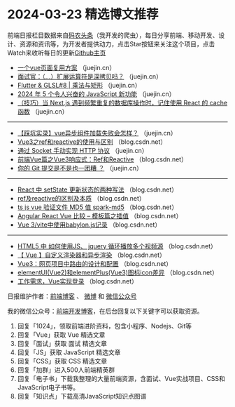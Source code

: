# 2024-03-23 精选博文推荐

前端日报栏目数据来自[码农头条](http://toutiao.qdkfweb.cn/)（我开发的爬虫），每日分享前端、移动开发、设计、资源和资讯等，为开发者提供动力，点击Star按钮来关注这个项目，点击Watch来收听每日的更新[Github主页](https://github.com/kujian/frontendDaily)
* [一个vue页面复用方案](https://juejin.cn/post/7347973138787467274) （juejin.cn）
* [面试官：（&#8230;）扩展运算符是深拷贝吗？](https://juejin.cn/post/7348617988138532905) （juejin.cn）
* [Flutter &amp; GLSL#8 | 乘法与矩形](https://juejin.cn/post/7347009547775115276) （juejin.cn）
* [2024 年 5 个令人兴奋的 JavaScript 新功能](https://juejin.cn/post/7348832432080355379) （juejin.cn）
* [（技巧）当 Next.js 遇到频繁重复的数据库操作时，记住使用 React 的 cache 函数](https://juejin.cn/post/7348643498117038099) （juejin.cn）

***
* [【踩坑实录】vue异步组件加载失败会怎样？](https://juejin.cn/post/7347210988259590154) （juejin.cn）
* [Vue3之ref和reactive的使用与区别](https://blog.csdn.net/AM1n98/article/details/136835803) （blog.csdn.net）
* [通过 Socket 手动实现 HTTP 协议](https://juejin.cn/post/7348643498117890067) （juejin.cn）
* [前端Vue篇之Vue3响应式：Ref和Reactive](https://blog.csdn.net/qq_37255976/article/details/136868827) （blog.csdn.net）
* [你的 Git 提交是不是也一团糟 ？](https://juejin.cn/post/7348283475386253352) （juejin.cn）

***
* [React 中 setState 更新状态的两种写法](https://blog.csdn.net/huangjuan0229/article/details/136929084) （blog.csdn.net）
* [ref及reactive的区别及本质](https://blog.csdn.net/weixin_36873225/article/details/136945795) （blog.csdn.net）
* [ts js vue 验证文件 MD5 值 spark-md5](https://blog.csdn.net/KimBing/article/details/136944090) （blog.csdn.net）
* [Angular React Vue 比较 – 模板篇之插值](https://blog.csdn.net/zhangjunfa123456/article/details/136935445) （blog.csdn.net）
* [Vue 3/vite中使用babylon.js记录](https://blog.csdn.net/weixin_44609842/article/details/136910289) （blog.csdn.net）

***
* [HTML5 中 如何使用JS、 jquery 循环播放多个视频源](https://blog.csdn.net/qq_39951524/article/details/136911689) （blog.csdn.net）
* [【 Vue 】自定义渲染器和异步渲染](https://blog.csdn.net/weixin_42132860/article/details/136953946) （blog.csdn.net）
* [Vue3：网页项目中路由的设计和配置](https://blog.csdn.net/lbcbjtlhmjq/article/details/136941187) （blog.csdn.net）
* [elementUI(Vue2)和elementPlus(Vue3)图标icon差异](https://blog.csdn.net/WDY66886688/article/details/136924681) （blog.csdn.net）
* [工作需求，Vue实现登录](https://blog.csdn.net/weixin_45397785/article/details/136928490) （blog.csdn.net）

日报维护作者：[前端博客](https://qdkfweb.cn/) 、 [微博](http://weibo.com/kujian) 和 [微信公众号](https://open.weixin.qq.com/qr/code?username=caibaojian_com)

我的微信公众号：[前端开发博客](https://open.weixin.qq.com/qr/code?username=caibaojian_com)，在后台回复以下关键字可以获取资源。

1. 回复「1024」，领取前端进阶资料，包含小程序、Nodejs、Git等
2. 回复「Vue」获取 Vue 精选文章
3. 回复「面试」获取 面试 精选文章
4. 回复「JS」获取 JavaScript 精选文章
5. 回复「CSS」获取 CSS 精选文章
6. 回复「加群」进入500人前端精英群
7. 回复「电子书」下载我整理的大量前端资源，含面试、Vue实战项目、CSS和JavaScript电子书等。
8. 回复「知识点」下载高清JavaScript知识点图谱
